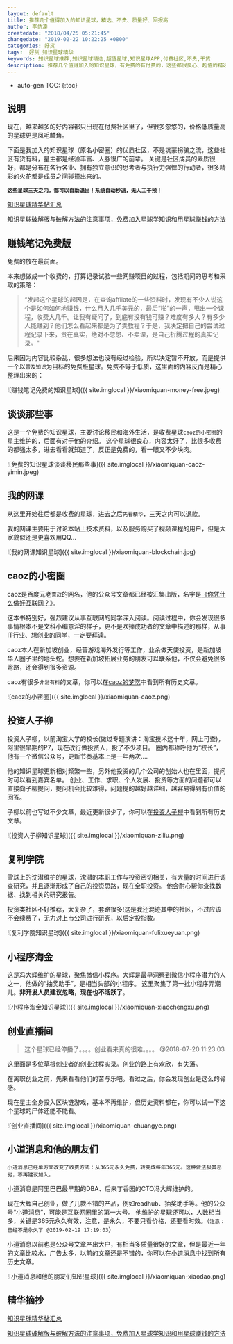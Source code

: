```yaml
---
layout: default
title: 推荐几个值得加入的知识星球，精选、不贵、质量好、回报高
author: 李佶澳
createdate: "2018/04/25 05:21:45"
changedate: "2019-02-22 10:22:25 +0800"
categories: 好货
tags:  好货 知识星球精华
keywords: 知识星球推荐,知识星球精选,超值星球,知识星球APP,付费社区,不贵,干货
description: 推荐几个值得加入的知识星球，有免费的有付费的，这些都很良心、超值的精选星球，值得推荐的知识星球比较少，质量高价格低的知识星球更是凤毛麟角。
---
```


* auto-gen TOC:
{:toc}

## 说明

现在，越来越多的好内容都只出现在付费社区里了，但很多忽悠的，价格低质量高的星球更是凤毛麟角。

下面是我加入的知识星球（原名小密圈）的优质社区，不是坑蒙拐骗之流，这些社区有货有料，星主都是经验丰富、人脉很广的前辈。
关键是社区成员的素质很好，都是分布在各行各业、拥有独立意识的思考者与执行力强悍的行动者，很多精彩的火花都是成员之间碰撞出来的。

**`这些星球三天之内，都可以自助退出！系统自动秒退，无人工干预！`**

[知识星球精华帖汇总](https://www.lijiaocn.com/tags/xingqiu.html)

[知识星球破解版与破解方法的注意事项，免费加入星球学知识和用星球赚钱的方法](https://www.lijiaocn.com/%E6%8A%80%E5%B7%A7/2018/12/24/zhishixingqiu-po-jie-mian-fei.html)

## 赚钱笔记免费版

免费的放在最前面。

本来想做成一个收费的，打算记录试验一些网赚项目的过程，包括期间的思考和采取的策略：

>“发起这个星球的起因是，在查询affliate的一些资料时，发现有不少人说这个是如何如何地赚钱，什么月入几千美元的，最后“啪”的一声，甩出一个课程，收费大几千。让我有疑问了，到底有没有钱可赚？难度有多大？有多少人能赚到？他们怎么看起来都是为了卖教程？于是，我决定把自己的尝试过程记录下来，贵在真实，绝对不忽悠、不卖课，是自己折腾过程的真实记录。"

后来因为内容比较杂乱，很多想法也没有经过检验，所以决定暂不开放，而是提供一个以`普及知识`为目标的免费版星球。免费不等于低质，这里面的内容反而是精心整理出来的：

![赚钱笔记免费的知识星球]({{ site.imglocal }}/xiaomiquan-money-free.jpeg)

## 谈谈那些事

这是一个免费的知识星球，主要讨论移民和海外生活，是收费星球`caoz的小密圈`的星主维护的，后面有对于他的介绍。
这个星球很良心，内容太好了，比很多收费的都强太多，进去看看就知道了，反正是免费的，看一眼又不少块肉。

![免费的知识星球谈谈移民那些事]({{ site.imglocal }}/xiaomiquan-caoz-yimin.jpeg)

## 我的网课

从这里开始往后都是收费的星球，进去之后`先看精华`，三天之内可以退款。

我的网课主要用于讨论本站上技术资料，以及服务购买了视频课程的用户，但是大家貌似还是更喜欢用QQ...

![我的网课知识星球]({{ site.imglocal }}/xiaomiquan-blockchain.jpg)

## caoz的小密圈

caoz是百度元老`曹政`的网名，他的公众号文章都已经被汇集出版，名字是[《你凭什么做好互联网？》][13]。

这本书特别好，强烈建议从事互联网的同学深入阅读。阅读过程中，你会发现很多事情根本不是文科小编意淫的样子，更不是吹捧成功者的文章中描述的那样，从事IT行业、想创业的同学，一定要拜读。

caoz本人在新加坡创业，经营游戏海外发行等工作，业余做天使投资，是新加坡华人圈子里的地头蛇。想要在新加坡拓展业务的朋友可以联系他，不仅会避免很多弯路，还会得到很多资源。

caoz有很多`非常有料`的文章，你可以在[caoz的梦呓](https://yanshukankan.com/categories/caozsay/)中看到所有历史文章。

![caoz的小密圈]({{ site.imglocal }}/xiaomiquan-caoz.png)

## 投资人子柳

投资人子柳，以前淘宝大学的校长(做过专题演讲：淘宝技术这十年，网上可查)，阿里很早期的P7，现在改行做投资人，投了不少项目。
圈内都称呼他为“校长”，他有一个微信公众号，更新节奏基本上是一年两次....

他的知识星球更新相对频繁一些，另外他投资的几个公司的创始人也在里面，提问时可以看到嘉宾名单。
创业、工作、求职、个人发展、投资等方面的问题都可以直接向子柳提问，提问机会比较难得，问题提的越好越详细，越容易得到有价值的回答。

子柳以前也写过不少文章，最近更新很少了，你可以在[投资人子柳](https://yanshukankan.com/categories/vc-ziliu/)中看到所有历史文章。

![投资人子柳知识星球]({{ site.imglocal }}/xiaomiquan-ziliu.png)

## 复利学院

雪球上的沈潜维护的星球，沈潜的本职工作与投资密切相关，有大量的时间进行调查研究，并且逐渐形成了自己的投资思路，现在全职投资。
他会耐心帮你查找数据、找到相关的研究报告。

投资类社区不好推荐，太复杂了，套路很多!这是我还混迹其中的社区，不过应该不会续费了，无力对上市公司进行研究，以后定投指数。

![复利学院知识星球]({{ site.imglocal }}/xiaomiquan-fulixueyuan.png)

## 小程序淘金

这是冯大辉维护的星球，聚焦微信小程序。大辉是最早洞察到微信小程序潜力的人之一，他做的“抽奖助手”，是相当头部的小程序。
这里聚集了第一批小程序弄潮儿。**非开发人员建议忽略，现在也不活跃了**。

![小程序淘金知识星球]({{ site.imglocal }}/xiaomiquan-xiaochengxu.png)

## 创业直播间

>这个星球已经停播了。。。。创业看来真的很难。。。。 @2018-07-20 11:23:03

这里面是多位草根创业者的创业过程实录。创业的路上有欢欣，有失落。

在离职创业之前，先来看看他们的苦与乐吧。看过之后，你会发现创业是这么的骨感。

现在星主全身投入区块链游戏，基本不再维护，但历史资料都在，你可以试一下这个星球的尸体还能不能看。

![创业直播间]({{ site.imglocal }}/xiaomiquan-chuangye.png)

## 小道消息和他的朋友们

`小道消息已经单方面改变了收费方式：从365元永久免费，转变成每年365元。这种做法极其恶劣，不再建议加入。`

小道消息是阿里巴巴最早期的DBA、后来丁香园的CTO冯大辉维护的。

现在大辉自己创业，做了几款不错的产品，例如readhub、抽奖助手等。他的公众号“小道消息”，可能是互联网圈里的第一大号。
他维护的星球还可以，人数相当多，关键是365元永久有效，注意，是永久，不要只看价格，还要看时效。（`注意：已经不是永久了 @2019-02-19 17:19:03`）

小道消息以前也是公众号文章产出大户，有相当多质量很好的文章，但是最近一年的文章比较水，广告太多，以前的文章还是不错的，你可以在[小道消息](https://yanshukankan.com/categories/WebNotes/)中找到所有历史文章。

![小道消息和他的朋友们知识星球]({{ site.imglocal }}/xiaomiquan-xiaodao.png)


## 精华摘抄

[知识星球精华帖汇总](https://www.lijiaocn.com/tags/xingqiu.html)

[知识星球破解版与破解方法的注意事项，免费加入星球学知识和用星球赚钱的方法](https://www.lijiaocn.com/%E6%8A%80%E5%B7%A7/2018/12/24/zhishixingqiu-po-jie-mian-fei.html)

[13]: https://www.amazon.cn/s/ref=as_li_ss_tl?_encoding=UTF8&camp=536&creative=3132&crid=11AJ8VPOWM9EM&field-keywords=%E4%BD%A0%E5%87%AD%E4%BB%80%E4%B9%88%E5%81%9A%E5%A5%BD%E4%BA%92%E8%81%94%E7%BD%91%20%E4%BB%8E%E6%8A%80%E6%9C%AF%E6%80%9D%E7%BB%B4%E5%88%B0%E5%95%86%E4%B8%9A%E9%80%BB%E8%BE%91&linkCode=ur2&sprefix=%E4%BD%A0%E5%87%AD%E4%BB%80%E4%B9%88%E5%81%9A%E5%A5%BD%2Caps%2C134&tag=znrio-23&url=search-alias%3Daps "《你凭什么做好互联网？》"
